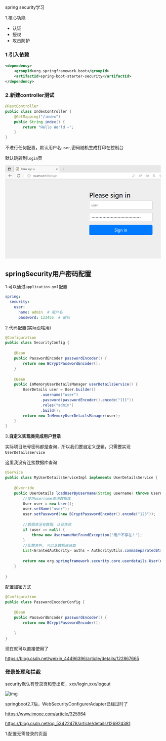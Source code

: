 spring security学习

1.核心功能

- 认证
- 授权
- 攻击防护

### 1.引入依赖

```xml
<dependency>
    <groupId>org.springframework.boot</groupId>
    <artifactId>spring-boot-starter-security</artifactId>
</dependency>
```

### 2.新建controller测试

```java
@RestController
public class IndexController {
    @GetMapping("/index")
    public String index() {
        return "Hello World ~";
    }
}
```

不进行任何配置，默认用户名`user`,密码随机生成打印在控制台

默认跳转到`login`页

![image-20230202161519698](image-20230202161519698.png)

## springSecurity用户密码配置

1.可以通过`application.yml`配置

```yaml
spring:
  security:
    user:
      name: admin  # 用户名
      password: 123456  # 密码
```

2.代码配置(实际没啥用)

```java
@Configuration
public class SecurityConfig {

    @Bean
    public PasswordEncoder passwordEncoder() {
        return new BCryptPasswordEncoder();
    }

    @Bean
    public InMemoryUserDetailsManager userDetailsService() {
        UserDetails user = User.builder()
                .username("user")
                .password(passwordEncoder().encode("111"))
                .roles("admin")
                .build();
        return new InMemoryUserDetailsManager(user);
    }
}
```

3.**自定义实现类完成用户登录**

实际项目账号密码都是查询，所以我们要自定义逻辑，只需要实现`UserDetailsService`

这里我没有连接数据库查询

```java
@Service
public class MyUserDetailsServiceImpl implements UserDetailsService {

    @Override
    public UserDetails loadUserByUsername(String username) throws UsernameNotFoundException {
        //使用username查询数据库
        User user = new User();
        user.setName("user");
        user.setPassword(new BCryptPasswordEncoder().encode("123"));

        //数据库没有数据，认证失败
        if (user == null) {
            throw new UsernameNotFoundException("用户不存在！");
        }
        //配置角色, 可以从数据库获取
        List<GrantedAuthority> auths = AuthorityUtils.commaSeparatedStringToAuthorityList("role");

        return new org.springframework.security.core.userdetails.User(user.getName(), user.getPassword(), auths);
    }

}
```

配置加密方式

```java
@Configuration
public class PasswordEncoderConfig {

    @Bean
    public PasswordEncoder passwordEncoder() {
        return new BCryptPasswordEncoder();

    }
}
```

现在就可以直接使用了

https://blog.csdn.net/weixin_44496396/article/details/122867665

### 登录处理和拦截

security默认有登录页和登出页，xxx/login,xxx/logout

![img](https://img1.sycdn.imooc.com/62a04d0d0001002209500096.jpg)

springboot2.7后，WebSecurityConfigurerAdapter已经过时了

https://www.imooc.com/article/325964

https://blog.csdn.net/qq_53422478/article/details/126924381

1.配置无需登录的页面



